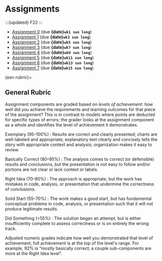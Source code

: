 # Assignments

:::{updated} F22
:::

- [Assignment 0](./A0/index.md) (due **{date}`wk1 sun long`**)
- [Assignment 1](./A1/index.md) (due **{date}`wk3 sun long`**)
- [Assignment 2](./A2/index.md) (due **{date}`wk5 sun long`**)
- [Assignment 3](./A3/index.md) (due **{date}`wk7 sun long`**)
- [Assignment 4](./A4/index.md) (due **{date}`wk9 sun long`**)
- [Assignment 5](./A5/index.md) (due **{date}`wk11 sun long`**)
- [Assignment 6](./A6/index.md) (due **{date}`wk13 sun long`**)
- [Assignment 7](./A7/index.md) (due **{date}`wk15 sun long`**)

(asn-rubric)=
## General Rubric

Assignment components are graded based on *levels of achievement*: how well did
you achieve the requirements and learning outcomes for that piece of the
assignment? This is in contrast to models where points are deducted for specific
types of errors; the grader looks at the assignment component as a whole and
identifies the level of achievement it demonstrates.

Exemplary (95–100%)
:   Results are correct and clearly presented; charts are well-labeled and appropriate; explanatory text clearly and concisely tells the story with appropriate context and analysis; organization makes it easy to review.

Basically Correct (80–95%)
:    The analysis comes to correct (or defensible) results and conclusions, but the presentation is not easy to follow and/or portions are not clear or lack context or labels.

Right Idea (70–80%)
:    The approach is appropriate, but the work has mistakes in code, analysis, or presentation that undermine the correctness of conclusions.

Solid Start (55–70%)
:    The work makes a good start, but has fundamental conceptual problems in code, analysis, or presentation such that it will not produce legitimate results.

Did Something (<55%)
:    The solution began an attempt, but is either insufficiently complete to assess correctness or is on entirely the wrong track.

Adjusted numeric grades indicate how well you demonstrated that level of
achievement; full achievement is at the top of the level's range. For example,
92% is “mostly basically correct; a couple sub-components are more at the Right
Idea level”.
